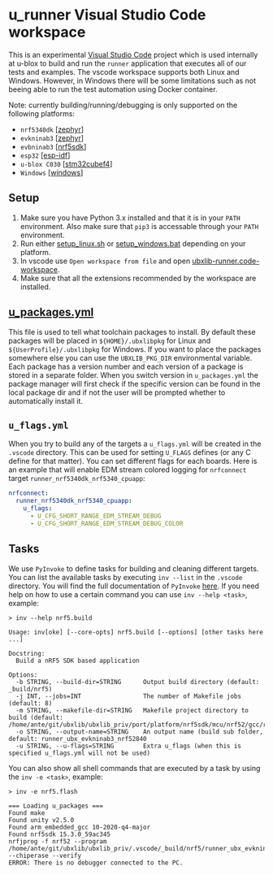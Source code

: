 # u_runner Visual Studio Code workspace
This is an experimental [Visual Studio Code](https://code.visualstudio.com/download) project which is used internally at u-blox to build and run the `runner` application that executes all of our tests and examples.
The vscode workspace supports both Linux and Windows. However, in Windows there will be some limitations such as not beeing able to run the test automation using Docker container.

Note: currently building/running/debugging is only supported on the following platforms:

- `nrf5340dk` [[zephyr](/port/platform/zephyr)]
- `evkninab3` [[zephyr](/port/platform/zephyr)]
- `evbninab3` [[nrf5sdk](/port/platform/nrf5sdk)]
- `esp32` [[esp-idf](/port/platform/esp-idf)]
- `u-blox C030` [[stm32cubef4](/port/platform/stm32cube)]
- `Windows` [[windows](/port/platform/windows)]

## Setup
1. Make sure you have Python 3.x installed and that it is in your `PATH` environment. Also make sure that `pip3` is accessable through your `PATH` environment.
2. Run either [setup_linux.sh](setup_linux.sh) or [setup_windows.bat](setup_windows.sh) depending on your platform.
3. In vscode use `Open workspace from file` and open [ubxlib-runner.code-workspace](/ubxlib-runner.code-workspace).
4. Make sure that all the extensions recommended by the workspace are installed.

## [u_packages.yml](u_packages.yml)
This file is used to tell what toolchain packages to install. By default these packages will be placed in `${HOME}/.ubxlibpkg` for Linux and `${UserProfile}/.ubxlibpkg` for Windows. If you want to place the packages somewhere else you can use the `UBXLIB_PKG_DIR` environmental variable.
Each package has a version number and each version of a package is stored in a separate folder.
When you switch version in `u_packages.yml` the package manager will first check if the specific version can be found in the local package dir and if not the user will be prompted whether to automatically install it.

## `u_flags.yml`
When you try to build any of the targets a `u_flags.yml` will be created in the `.vscode` directory. This can be used for setting `U_FLAGS` defines (or any C define for that matter).
You can set different flags for each boards. Here is an example that will enable EDM stream colored logging for `nrfconnect` target `runner_nrf5340dk_nrf5340_cpuapp`:

```yml
nrfconnect:
  runner_nrf5340dk_nrf5340_cpuapp:
    u_flags:
      - U_CFG_SHORT_RANGE_EDM_STREAM_DEBUG
      - U_CFG_SHORT_RANGE_EDM_STREAM_DEBUG_COLOR
```

## Tasks
We use `PyInvoke` to define tasks for building and cleaning different targets. You can list the available tasks by executing `inv --list` in the `.vscode` directory. You will find the full documentation of `PyInvoke` [here](https://docs.pyinvoke.org/en/stable/).
If you need help on how to use a certain command you can use `inv --help <task>`, example:
```
> inv --help nrf5.build

Usage: inv[oke] [--core-opts] nrf5.build [--options] [other tasks here ...]

Docstring:
  Build a nRF5 SDK based application

Options:
  -b STRING, --build-dir=STRING      Output build directory (default: _build/nrf5)
  -j INT, --jobs=INT                 The number of Makefile jobs (default: 8)
  -m STRING, --makefile-dir=STRING   Makefile project directory to build (default: /home/ante/git/ubxlib/ubxlib_priv/port/platform/nrf5sdk/mcu/nrf52/gcc/runner)
  -o STRING, --output-name=STRING    An output name (build sub folder, default: runner_ubx_evkninab3_nrf52840
  -u STRING, --u-flags=STRING        Extra u_flags (when this is specified u_flags.yml will not be used)
```
You can also show all shell commands that are executed by a task by using the `inv -e <task>`, example:
```
> inv -e nrf5.flash

=== Loading u_packages ===
Found make
Found unity v2.5.0
Found arm_embedded_gcc 10-2020-q4-major
Found nrf5sdk 15.3.0_59ac345
nrfjprog -f nrf52 --program /home/ante/git/ubxlib/ubxlib_priv/.vscode/_build/nrf5/runner_ubx_evkninab3_nrf52840/nrf52840_xxaa.hex --chiperase --verify
ERROR: There is no debugger connected to the PC.
```

